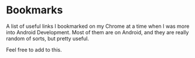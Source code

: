 # Bookmarks

A list of useful links I bookmarked on my Chrome at a time when I was more into Android Development. Most of them are on Android, and they are really random of sorts, but pretty useful.

Feel free to add to this. 
